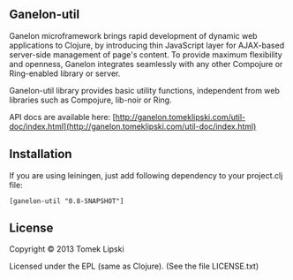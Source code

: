 Ganelon-util
-----------------
Ganelon microframework brings rapid development of dynamic web applications to Clojure, by introducing thin JavaScript
layer for AJAX-based server-side management of page's content. To provide maximum flexibility and openness, Ganelon integrates
seamlessly with any other Compojure or Ring-enabled library or server.

Ganelon-util library provides basic utility functions, independent from web libraries such as Compojure, lib-noir or Ring.

API docs are available here: [http://ganelon.tomeklipski.com/util-doc/index.html](http://ganelon.tomeklipski.com/util-doc/index.html)

Installation
-----------------------
If you are using leiningen, just add following dependency to your project.clj file:

    [ganelon-util "0.8-SNAPSHOT"]

License
-----------------------
Copyright © 2013 Tomek Lipski

Licensed under the EPL (same as Clojure). (See the file LICENSE.txt)
